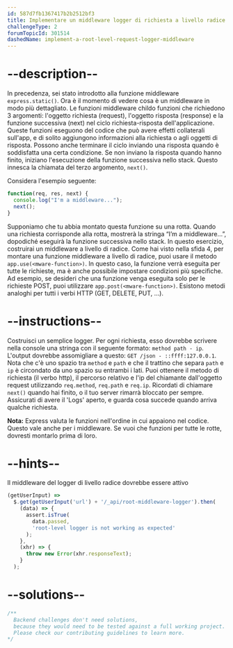 ```yaml
---
id: 587d7fb1367417b2b2512bf3
title: Implementare un middleware logger di richiesta a livello radice
challengeType: 2
forumTopicId: 301514
dashedName: implement-a-root-level-request-logger-middleware
---
```


# --description--

In precedenza, sei stato introdotto alla funzione middleware `express.static()`. Ora è il momento di vedere cosa è un middleware in modo più dettagliato. Le funzioni middleware childo funzioni che richiedono 3 argomenti: l'oggetto richiesta (request), l'oggetto risposta (response) e la funzione successiva (next) nel ciclo richiesta-risposta dell'applicazione. Queste funzioni eseguono del codice che può avere effetti collaterali sull'app, e di solito aggiungono informazioni alla richiesta o agli oggetti di risposta. Possono anche terminare il ciclo inviando una risposta quando è soddisfatta una certa condizione. Se non inviano la risposta quando hanno finito, iniziano l'esecuzione della funzione successiva nello stack. Questo innesca la chiamata del terzo argomento, `next()`.

Considera l'esempio seguente:

```js
function(req, res, next) {
  console.log("I'm a middleware...");
  next();
}
```

Supponiamo che tu abbia montato questa funzione su una rotta. Quando una richiesta corrisponde alla rotta, mostrerà la stringa “I’m a middleware…”, dopodiché eseguirà la funzione successiva nello stack. In questo esercizio, costruirai un middleware a livello di radice. Come hai visto nella sfida 4, per montare una funzione middleware a livello di radice, puoi usare il metodo `app.use(<mware-function>)`. In questo caso, la funzione verrà eseguita per tutte le richieste, ma è anche possibile impostare condizioni più specifiche. Ad esempio, se desideri che una funzione venga eseguita solo per le richieste POST, puoi utilizzare `app.post(<mware-function>)`. Esistono metodi analoghi per tutti i verbi HTTP (GET, DELETE, PUT, …).

# --instructions--

Costruisci un semplice logger. Per ogni richiesta, esso dovrebbe scrivere nella console una stringa con il seguente formato: `method path - ip`. L'output dovrebbe assomigliare a questo: `GET /json - ::ffff:127.0.0.1`. Nota che c'è uno spazio tra `method` e `path` e che il trattino che separa `path` e `ip` è circondato da uno spazio su entrambi i lati. Puoi ottenere il metodo di richiesta (il verbo http), il percorso relativo e l'ip del chiamante dall'oggetto request utilizzando `req.method`, `req.path` e `req.ip`. Ricordati di chiamare `next()` quando hai finito, o il tuo server rimarrà bloccato per sempre. Assicurati di avere il 'Logs' aperto, e guarda cosa succede quando arriva qualche richiesta.

**Nota:** Express valuta le funzioni nell'ordine in cui appaiono nel codice. Questo vale anche per i middleware. Se vuoi che funzioni per tutte le rotte, dovresti montarlo prima di loro.

# --hints--

Il middleware del logger di livello radice dovrebbe essere attivo

```js
(getUserInput) =>
  $.get(getUserInput('url') + '/_api/root-middleware-logger').then(
    (data) => {
      assert.isTrue(
        data.passed,
        'root-level logger is not working as expected'
      );
    },
    (xhr) => {
      throw new Error(xhr.responseText);
    }
  );
```

# --solutions--

```js
/**
  Backend challenges don't need solutions, 
  because they would need to be tested against a full working project. 
  Please check our contributing guidelines to learn more.
*/
```

